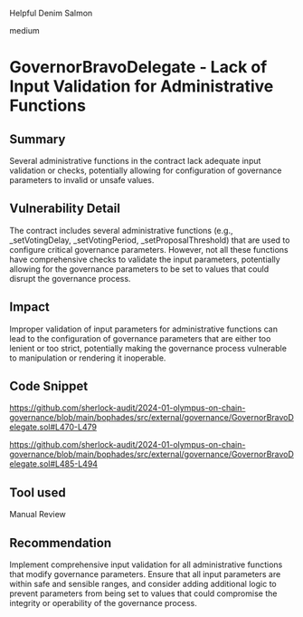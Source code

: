 Helpful Denim Salmon

medium

# GovernorBravoDelegate - Lack of Input Validation for Administrative Functions

## Summary
Several administrative functions in the contract lack adequate input validation or checks, potentially allowing for configuration of governance parameters to invalid or unsafe values.
## Vulnerability Detail
The contract includes several administrative functions (e.g., _setVotingDelay, _setVotingPeriod, _setProposalThreshold) that are used to configure critical governance parameters. However, not all these functions have comprehensive checks to validate the input parameters, potentially allowing for the governance parameters to be set to values that could disrupt the governance process.
## Impact
Improper validation of input parameters for administrative functions can lead to the configuration of governance parameters that are either too lenient or too strict, potentially making the governance process vulnerable to manipulation or rendering it inoperable.
## Code Snippet
https://github.com/sherlock-audit/2024-01-olympus-on-chain-governance/blob/main/bophades/src/external/governance/GovernorBravoDelegate.sol#L470-L479

https://github.com/sherlock-audit/2024-01-olympus-on-chain-governance/blob/main/bophades/src/external/governance/GovernorBravoDelegate.sol#L485-L494
## Tool used

Manual Review

## Recommendation
Implement comprehensive input validation for all administrative functions that modify governance parameters. Ensure that all input parameters are within safe and sensible ranges, and consider adding additional logic to prevent parameters from being set to values that could compromise the integrity or operability of the governance process.